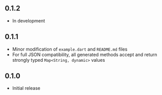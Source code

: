 ## 0.1.2

- In development

## 0.1.1

- Minor modification of `example.dart` and `README.md` files
- For full JSON compatibility, all generated methods accept and return strongly typed `Map<String, dynamic>` values

## 0.1.0

- Initial release
